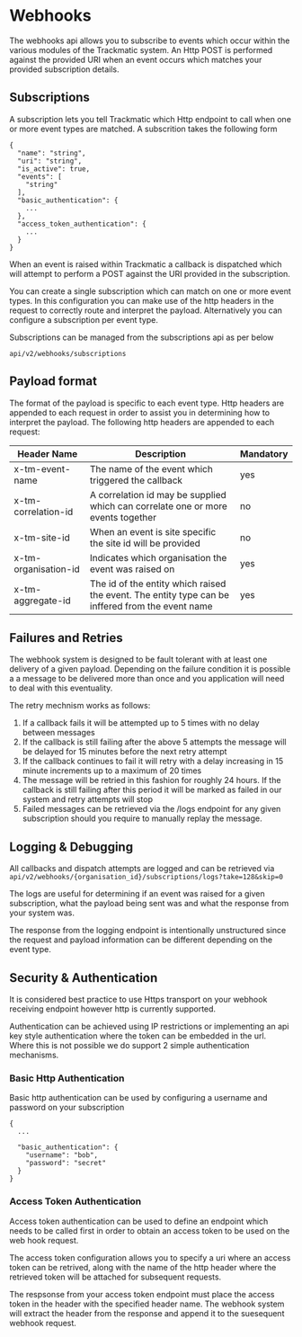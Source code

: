 # Webhooks

The webhooks api allows you to subscribe to events which occur within the various modules of the Trackmatic system. An Http POST is performed against the provided URI when an event occurs which matches your provided subscription details.

## Subscriptions

A subscription lets you tell Trackmatic which Http endpoint to call when one or more event types are matched. A subscrition takes the following form

```
{
  "name": "string",
  "uri": "string",
  "is_active": true,
  "events": [
    "string"
  ],
  "basic_authentication": {
    ...
  },
  "access_token_authentication": {
    ...
  }
}
```

When an event is raised within Trackmatic a callback is dispatched which will attempt to perform a POST against the URI provided in the subscription.

You can create a single subscription which can match on one or more event types. In this configuration you can make use of the http headers in the request to correctly route and interpret the payload. Alternatively you can configure a subscription per event type.

Subscriptions can be managed from the subscriptions api as per below

```
api/v2/webhooks/subscriptions
```

## Payload format

The format of the payload is specific to each event type. Http headers are appended to each request in order to assist you in determining how to interpret the payload. The following http headers are appended to each request:

|Header Name|Description|Mandatory|
|-----------|-----------|---|
|x-tm-event-name|The name of the event which triggered the callback|yes|
|x-tm-correlation-id|A correlation id may be supplied which can correlate one or more events together|no|
|x-tm-site-id|When an event is site specific the site id will be provided|no|
|x-tm-organisation-id|Indicates which organisation the event was raised on|yes|
|x-tm-aggregate-id|The id of the entity which raised the event. The entity type can be inffered from the event name|yes|

## Failures and Retries

The webhook system is designed to be fault tolerant with at least one delivery of a given payload. Depending on the failure condition it is possible a a message to be delivered more than once and you application will need to deal with this eventuality.

The retry mechnism works as follows:

1. If a callback fails it will be attempted up to 5 times with no delay between messages
2. If the callback is still failing after the above 5 attempts the message will be delayed for 15 minutes before the next retry attempt
3. If the callback continues to fail it will retry with a delay increasing in 15 minute increments up to a maximum of 20 times
4. The message will be retried in this fashion for roughly 24 hours. If the callback is still failing after this period it will be marked as failed in our system and retry attempts will stop
5. Failed messages can be retrieved via the /logs endpoint for any given subscription should you require to manually replay the message.

## Logging & Debugging

All callbacks and dispatch attempts are logged and can be retrieved via `api/v2/webhooks/{organisation_id}/subscriptions/logs?take=128&skip=0`

The logs are useful for determining if an event was raised for a given subscription, what the payload being sent was and what the response from your system was.

The response from the logging endpoint is intentionally unstructured since the request and payload information can be different depending on the event type.

## Security & Authentication

It is considered best practice to use Https transport on your webhook receiving endpoint however http is currently supported.

Authentication can be achieved using IP restrictions or implementing an api key style authentication where the token can be embedded in the url. Where this is not possible we do support 2 simple authentication mechanisms.

### Basic Http Authentication

Basic http authentication can be used by configuring a username and password on your subscription

```
{
  ...

  "basic_authentication": {
    "username": "bob",
    "password": "secret"
  }
}
```

### Access Token Authentication

Access token authentication can be used to define an endpoint which needs to be called first in order to obtain an access token to be used on the web hook request.

The access token configuration allows you to specify a uri where an access token can be retrived, along with the name of the http header where the retrieved token will be attached for subsequent requests.

The respsonse from your access token endpoint must place the access token in the header with the specified header name. The webhook system will extract the header from the response and append it to the suesequent webhook request.